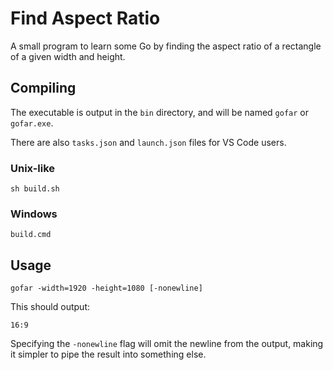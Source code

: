 # Find Aspect Ratio

A small program to learn some Go by finding the aspect ratio of a rectangle of a given width and height.

## Compiling

The executable is output in the `bin` directory, and will be named `gofar` or `gofar.exe`.

There are also `tasks.json` and `launch.json` files for VS Code users.

### Unix-like

    sh build.sh

### Windows

    build.cmd

## Usage

    gofar -width=1920 -height=1080 [-nonewline]

This should output:

    16:9

Specifying the `-nonewline` flag will omit the newline from the output, making it simpler to pipe the result into something else.
